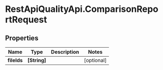 # RestApiQualityApi.ComparisonReportRequest

## Properties
Name | Type | Description | Notes
------------ | ------------- | ------------- | -------------
**fileIds** | **[String]** |  | [optional] 


